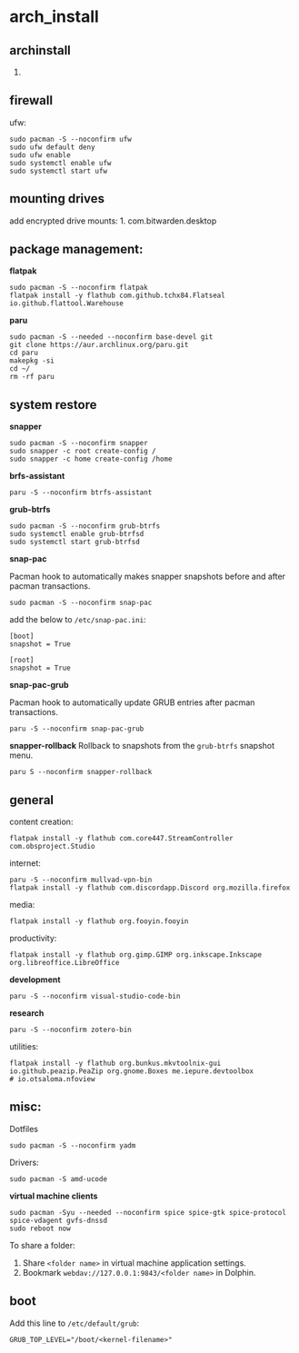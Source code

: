 # arch_install
## archinstall
1.
## firewall
ufw:
```
sudo pacman -S --noconfirm ufw
sudo ufw default deny
sudo ufw enable
sudo systemctl enable ufw
sudo systemctl start ufw
```
## mounting drives
add encrypted drive mounts:
1. 
com.bitwarden.desktop
## package management:
**flatpak**
```
sudo pacman -S --noconfirm flatpak
flatpak install -y flathub com.github.tchx84.Flatseal io.github.flattool.Warehouse
```
**paru**
```
sudo pacman -S --needed --noconfirm base-devel git
git clone https://aur.archlinux.org/paru.git
cd paru
makepkg -si
cd ~/
rm -rf paru
```
## system restore
**snapper**
```
sudo pacman -S --noconfirm snapper
sudo snapper -c root create-config /
sudo snapper -c home create-config /home
```
**brfs-assistant**
```
paru -S --noconfirm btrfs-assistant
```
**grub-btrfs**
```
sudo pacman -S --noconfirm grub-btrfs
sudo systemctl enable grub-btrfsd
sudo systemctl start grub-btrfsd
```
**snap-pac**

Pacman hook to automatically makes snapper snapshots before and after pacman transactions.
```
sudo pacman -S --noconfirm snap-pac
```
add the below to `/etc/snap-pac.ini`:
```
[boot]
snapshot = True

[root]
snapshot = True
```
**snap-pac-grub**

Pacman hook to automatically update GRUB entries after pacman transactions.
```
paru -S --noconfirm snap-pac-grub
```
**snapper-rollback**
Rollback to snapshots from the `grub-btrfs` snapshot menu.
```
paru S --noconfirm snapper-rollback
```
## general
content creation:
```
flatpak install -y flathub com.core447.StreamController com.obsproject.Studio
```
internet:
```
paru -S --noconfirm mullvad-vpn-bin
flatpak install -y flathub com.discordapp.Discord org.mozilla.firefox
```
media:
```
flatpak install -y flathub org.fooyin.fooyin
```
productivity:
```
flatpak install -y flathub org.gimp.GIMP org.inkscape.Inkscape org.libreoffice.LibreOffice
```
**development**
```
paru -S --noconfirm visual-studio-code-bin
```
**research**
```
paru -S --noconfirm zotero-bin
```
utilities:
```
flatpak install -y flathub org.bunkus.mkvtoolnix-gui io.github.peazip.PeaZip org.gnome.Boxes me.iepure.devtoolbox
# io.otsaloma.nfoview
```
## misc:
Dotfiles
```
sudo pacman -S --noconfirm yadm
```
Drivers:
```
sudo pacman -S amd-ucode
```
**virtual machine clients**
```
sudo pacman -Syu --needed --noconfirm spice spice-gtk spice-protocol spice-vdagent gvfs-dnssd
sudo reboot now
```
To share a folder:
1. Share `<folder name>` in virtual machine application settings.
2. Bookmark `webdav://127.0.0.1:9843/<folder name>` in Dolphin.
## boot
Add this line to `/etc/default/grub`:
```
GRUB_TOP_LEVEL="/boot/<kernel-filename>"
```
